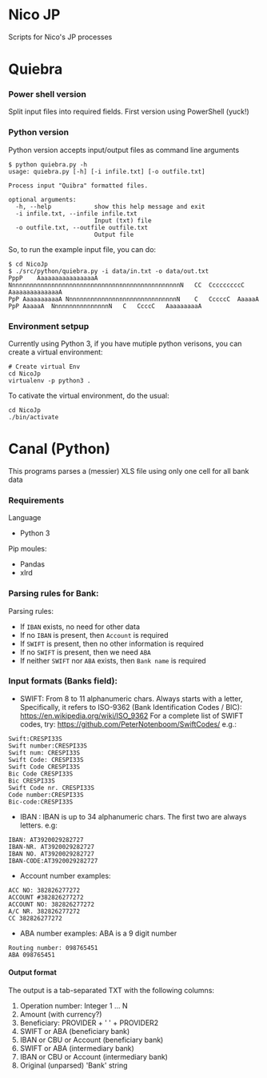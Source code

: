# Nico JP

Scripts for Nico's JP processes

# Quiebra

### Power shell version

Split input files into required fields.
First version using PowerShell (yuck!)

### Python version

Python version accepts input/output files as command line arguments
```
$ python quiebra.py -h
usage: quiebra.py [-h] [-i infile.txt] [-o outfile.txt]

Process input "Quibra" formatted files.

optional arguments:
  -h, --help            show this help message and exit
  -i infile.txt, --infile infile.txt
                        Input (txt) file
  -o outfile.txt, --outfile outfile.txt
                        Output file

```

So, to run the example input file, you can do:
```
$ cd NicoJp
$ ./src/python/quiebra.py -i data/in.txt -o data/out.txt
PppP	AaaaaaaaaaaaaaaaA	NnnnnnnnnnnnnnnnnnnnnnnnnnnnnnnnnnnnnnnnnnnnnnnnN	CC	CccccccccC	AaaaaaaaaaaaaaA
PpP	AaaaaaaaaaA	NnnnnnnnnnnnnnnnnnnnnnnnnnnnnnnN	C	CccccC	AaaaaA
PpP	AaaaaA	NnnnnnnnnnnnnnnnN	C	CcccC	AaaaaaaaaA
```

### Environment setpup

Currently using Python 3, if you have mutiple python verisons, you can create a virtual environment:

```
# Create virtual Env
cd NicoJp
virtualenv -p python3 .
```

To cativate the virtual environment, do the usual:
```
cd NicoJp
./bin/activate
```

# Canal (Python)

This programs parses a (messier) XLS file using only one cell for all bank data

### Requirements

Language
* Python 3

Pip moules:
* Pandas
* xlrd

### Parsing rules for Bank:

Parsing rules:
- If `IBAN` exists, no need for other data
- If no `IBAN` is present, then `Account` is required
- If `SWIFT` is present, then no other information is required
- If no `SWIFT` is present, then we need `ABA`
- If neither `SWIFT` nor `ABA` exists, then `Bank name` is required

### Input formats (Banks field):

* SWIFT: From 8 to 11 alphanumeric chars. Always starts with a letter,
Specifically, it refers to ISO-9362 (Bank Identification Codes / BIC): https://en.wikipedia.org/wiki/ISO_9362
For a complete list of SWIFT codes, try: https://github.com/PeterNotenboom/SwiftCodes/
e.g.:

```
Swift:CRESPI33S
Swift number:CRESPI33S
Swift num: CRESPI33S
Swift Code: CRESPI33S
Swift Code CRESPI33S
Bic Code CRESPI33S
Bic CRESPI33S
Swift Code nr. CRESPI33S
Code number:CRESPI33S
Bic-code:CRESPI33S
```

* IBAN : IBAN is up to 34 alphanumeric chars. The first two are always letters. e.g:
```
IBAN: AT3920029282727
IBAN-NR. AT3920029282727
IBAN NO. AT3920029282727
IBAN-CODE:AT3920029282727
```

* Account number examples:
```
ACC NO: 382826277272
ACCOUNT #382826277272
ACCOUNT NO: 382826277272
A/C NR. 382826277272
CC 382826277272
```

* ABA number examples: ABA is a 9 digit number
```
Routing number: 098765451
ABA 098765451
```

#### Output format

The output is a tab-separated TXT with the following columns:

1. Operation number: Integer 1 ... N
1. Amount (with currency?)
1. Beneficiary: PROVIDER + ' ' + PROVIDER2
1. SWIFT or ABA (beneficiary bank)
1. IBAN or CBU or Account (beneficiary bank)
1. SWIFT or ABA (intermediary bank)
1. IBAN or CBU or Account (intermediary bank)
1. Original (unparsed) 'Bank' string
